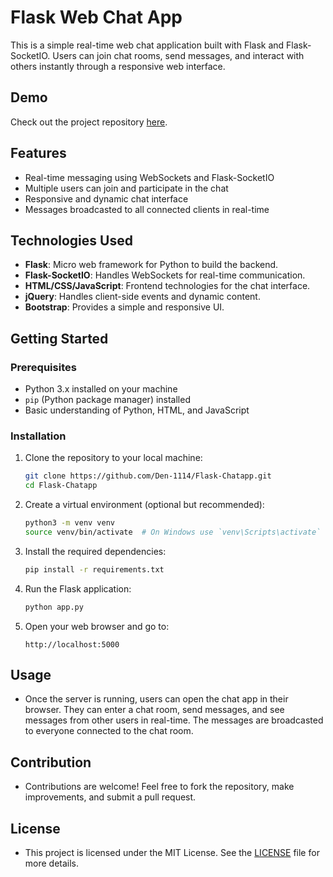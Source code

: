 # Flask Web Chat App

This is a simple real-time web chat application built with Flask and Flask-SocketIO. Users can join chat rooms, send messages, and interact with others instantly through a responsive web interface.

## Demo

Check out the project repository [here](https://github.com/Den-1114/Flask-Chatapp).

## Features

- Real-time messaging using WebSockets and Flask-SocketIO
- Multiple users can join and participate in the chat
- Responsive and dynamic chat interface
- Messages broadcasted to all connected clients in real-time

## Technologies Used

- **Flask**: Micro web framework for Python to build the backend.
- **Flask-SocketIO**: Handles WebSockets for real-time communication.
- **HTML/CSS/JavaScript**: Frontend technologies for the chat interface.
- **jQuery**: Handles client-side events and dynamic content.
- **Bootstrap**: Provides a simple and responsive UI.

## Getting Started

### Prerequisites

- Python 3.x installed on your machine
- `pip` (Python package manager) installed
- Basic understanding of Python, HTML, and JavaScript

### Installation

1. Clone the repository to your local machine:
    ```bash
    git clone https://github.com/Den-1114/Flask-Chatapp.git
    cd Flask-Chatapp
    ```

2. Create a virtual environment (optional but recommended):
    ```bash
    python3 -m venv venv
    source venv/bin/activate  # On Windows use `venv\Scripts\activate`
    ```

3. Install the required dependencies:
    ```bash
    pip install -r requirements.txt
    ```

4. Run the Flask application:
    ```bash
    python app.py
    ```

5. Open your web browser and go to:
    ```
    http://localhost:5000
    ```

## Usage
- Once the server is running, users can open the chat app in their browser. They can enter a chat room, send messages, and see messages from other users in real-time. The messages are broadcasted to everyone connected to the chat room.

## Contribution
- Contributions are welcome! Feel free to fork the repository, make improvements, and submit a pull request.

## License
- This project is licensed under the MIT License. See the [LICENSE](LICENSE) file for more details.
